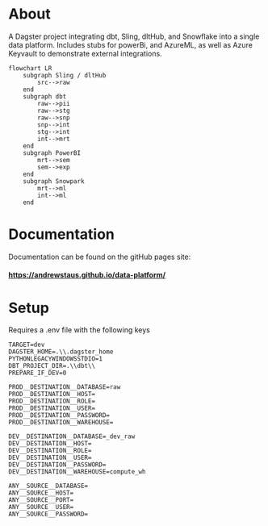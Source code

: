 # About
A Dagster project integrating dbt, Sling, dltHub, and Snowflake into a single data platform.
Includes stubs for powerBi, and AzureML, as well as Azure Keyvault to demonstrate
external integrations.


``` mermaid
flowchart LR
    subgraph Sling / dltHub 
        src-->raw
    end
    subgraph dbt 
        raw-->pii
        raw-->stg
        raw-->snp
        snp-->int
        stg-->int
        int-->mrt
    end
    subgraph PowerBI
        mrt-->sem
        sem-->exp
    end
    subgraph Snowpark
        mrt-->ml
        int-->ml
    end
```
# Documentation
Documentation can be found on the gitHub pages site:
#### https://andrewstaus.github.io/data-platform/

# Setup
Requires a .env file with the following keys
```
TARGET=dev
DAGSTER_HOME=.\\.dagster_home
PYTHONLEGACYWINDOWSSTDIO=1
DBT_PROJECT_DIR=.\\dbt\\
PREPARE_IF_DEV=0

PROD__DESTINATION__DATABASE=raw
PROD__DESTINATION__HOST=
PROD__DESTINATION__ROLE=
PROD__DESTINATION__USER=
PROD__DESTINATION__PASSWORD=
PROD__DESTINATION__WAREHOUSE=

DEV__DESTINATION__DATABASE=_dev_raw
DEV__DESTINATION__HOST=
DEV__DESTINATION__ROLE=
DEV__DESTINATION__USER=
DEV__DESTINATION__PASSWORD=
DEV__DESTINATION__WAREHOUSE=compute_wh

ANY__SOURCE__DATABASE=
ANY__SOURCE__HOST=
ANY__SOURCE__PORT=
ANY__SOURCE__USER=
ANY__SOURCE__PASSWORD=
```